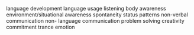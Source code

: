language development
language usage
listening
body awareness
environment/situational awareness
spontaneity
status
patterns
non-verbal communication
non- language communication
problem solving
creativity
commitment
trance
emotion
